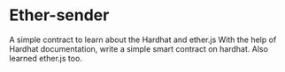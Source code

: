 # Ether-sender
A simple contract to learn about the Hardhat and ether.js
With the help of Hardhat documentation, write a simple smart contract on hardhat. Also learned ether.js too.
